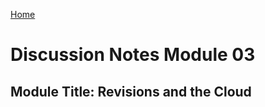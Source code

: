 [Home](https://pmargellos.github.io/reading-notes)

# Discussion Notes Module 03
## Module Title: Revisions and the Cloud

